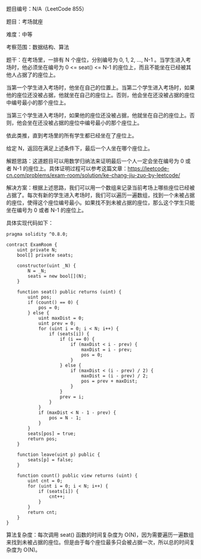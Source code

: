 题目编号：N/A（LeetCode 855）

题目：考场就座

难度：中等

考察范围：数据结构、算法

题干：在考场里，一排有 N 个座位，分别编号为 0, 1, 2, ..., N-1 。当学生进入考场时，他必须坐在编号为 0 <= seat() <= N-1 的座位上，而且不能坐在已经被其他人占据了的座位上。

当第一个学生进入考场时，他坐在自己的位置上。当第二个学生进入考场时，如果他的座位还没被占据，他就坐在自己的座位上。否则，他会坐在还没被占据的座位中编号最小的那个座位上。

当第三个学生进入考场时，如果他的座位还没被占据，他就坐在自己的座位上。否则，他会坐在还没被占据的座位中编号最小的那个座位上。

依此类推，直到考场里的所有学生都已经坐在了座位上。

给定 N，返回在满足上述条件下，最后一个人坐在哪个座位上。

解题思路：这道题目可以用数学归纳法来证明最后一个人一定会坐在编号为 0 或者 N-1 的座位上。具体证明过程可以参考这篇文章：https://leetcode-cn.com/problems/exam-room/solution/ke-chang-jiu-zuo-by-leetcode/

解决方案：根据上述思路，我们可以用一个数组来记录当前考场上哪些座位已经被占据了。每次有新的学生进入考场时，我们可以遍历一遍数组，找到一个未被占据的座位，使得这个座位编号最小。如果找不到未被占据的座位，那么这个学生只能坐在编号为 0 或者 N-1 的座位上。

具体实现代码如下：

```solidity
pragma solidity ^0.8.0;

contract ExamRoom {
    uint private N;
    bool[] private seats;

    constructor(uint _N) {
        N = _N;
        seats = new bool[](N);
    }

    function seat() public returns (uint) {
        uint pos;
        if (count() == 0) {
            pos = 0;
        } else {
            uint maxDist = 0;
            uint prev = 0;
            for (uint i = 0; i < N; i++) {
                if (seats[i]) {
                    if (i == 0) {
                        if (maxDist < i - prev) {
                            maxDist = i - prev;
                            pos = 0;
                        }
                    } else {
                        if (maxDist < (i - prev) / 2) {
                            maxDist = (i - prev) / 2;
                            pos = prev + maxDist;
                        }
                    }
                    prev = i;
                }
            }
            if (maxDist < N - 1 - prev) {
                pos = N - 1;
            }
        }
        seats[pos] = true;
        return pos;
    }

    function leave(uint p) public {
        seats[p] = false;
    }

    function count() public view returns (uint) {
        uint cnt = 0;
        for (uint i = 0; i < N; i++) {
            if (seats[i]) {
                cnt++;
            }
        }
        return cnt;
    }
}
```

算法复杂度：每次调用 seat() 函数的时间复杂度为 O(N)，因为需要遍历一遍数组来找到未被占据的座位。但是由于每个座位最多只会被占据一次，所以总的时间复杂度为 O(N)。